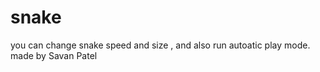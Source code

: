 # snake
you can change snake speed and size , and also run  autoatic play mode.
made by Savan Patel
